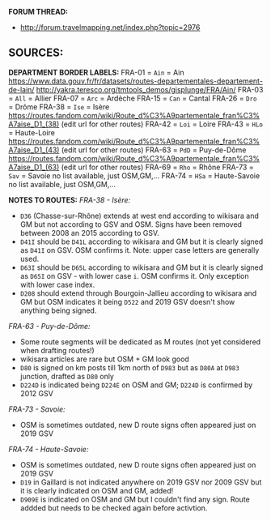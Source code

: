 ﻿**FORUM THREAD:**
- http://forum.travelmapping.net/index.php?topic=2976


**SOURCES:**
- 

**DEPARTMENT BORDER LABELS:**
FRA-01 = `Ain` = Ain
   https://www.data.gouv.fr/fr/datasets/routes-departementales-departement-de-lain/
   http://yakra.teresco.org/tmtools_demos/gisplunge/FRA/Ain/
FRA-03 = `All` = Allier
FRA-07 = `Arc` = Ardèche
FRA-15 = `Can` = Cantal
FRA-26 = `Dro` = Drôme
FRA-38 = `Ise` = Isère
   https://routes.fandom.com/wiki/Route_d%C3%A9partementale_fran%C3%A7aise_D1_(38) (edit url for other routes)
FRA-42 = `Loi` = Loire
FRA-43 = `HLo` = Haute-Loire
   https://routes.fandom.com/wiki/Route_d%C3%A9partementale_fran%C3%A7aise_D1_(43) (edit url for other routes)
FRA-63 = `PdD` = Puy-de-Dôme
   https://routes.fandom.com/wiki/Route_d%C3%A9partementale_fran%C3%A7aise_D1_(63) (edit url for other routes)
FRA-69 = `Rho` = Rhône
FRA-73 = `Sav` = Savoie
   no list available, just OSM,GM,...
FRA-74 = `HSa` = Haute-Savoie
   no list available, just OSM,GM,...


**NOTES TO ROUTES:**
*FRA-38 - Isère:*
- `D36` (Chasse-sur-Rhône) extends at west end according to wikisara and GM but not according to GSV and OSM. Signs have been removed between 2008 an 2015 according to GSV.
- `D41I` should be `D41L` according to wikisara and GM but it is clearly signed as `D41I` on GSV. OSM confirms it. Note: upper case letters are generally used.
- `D63I` should be `D65L` according to wikisara and GM but it is clearly signed as `D65I` on GSV - with lower case `i`. OSM confirms it. Only exception with lower case index.
- `D208` should extend through Bourgoin-Jallieu according to wikisara and GM but OSM indicates it being `D522` and 2019 GSV doesn't show anything being signed.

*FRA-63 - Puy-de-Dôme:*
- Some route segments will be dedicated as M routes (not yet considered when drafting routes!)
- wikisara articles are rare but OSM + GM look good
- `D80` is signed on km posts till 1km north of `D983` but as `D80A` at `D983` junction, drafted as `D80` only
- `D224D` is indicated being `D224E` on OSM and GM; `D224D` is confirmed by 2012 GSV

*FRA-73 - Savoie:*
- OSM is sometimes outdated, new D route signs often appeared just on 2019 GSV

*FRA-74 - Haute-Savoie:*
- OSM is sometimes outdated, new D route signs often appeared just on 2019 GSV
- `D19` in Gaillard is not indicated anywhere on 2019 GSV nor 2009 GSV but it is clearly indicated on OSM and GM, added!
- `D909E` is indicated on OSM and GM but I couldn't find any sign. Route addded but needs to be checked again before activtion.